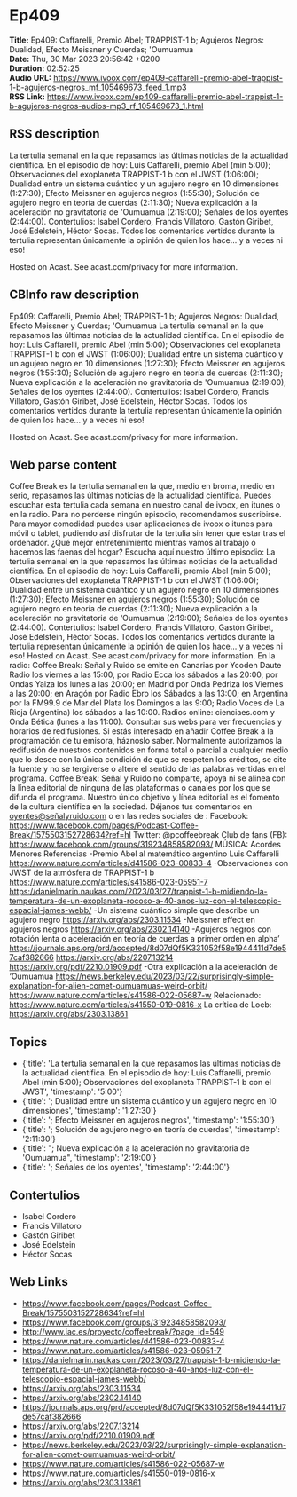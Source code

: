 # Ep409  
**Title:** Ep409: Caffarelli, Premio Abel; TRAPPIST-1 b; Agujeros Negros: Dualidad, Efecto Meissner y Cuerdas; 'Oumuamua  
**Date:** Thu, 30 Mar 2023 20:56:42 +0200  
**Duration:** 02:52:25  
**Audio URL:** https://www.ivoox.com/ep409-caffarelli-premio-abel-trappist-1-b-agujeros-negros_mf_105469673_feed_1.mp3  
**RSS Link:** https://www.ivoox.com/ep409-caffarelli-premio-abel-trappist-1-b-agujeros-negros-audios-mp3_rf_105469673_1.html  

## RSS description
La tertulia semanal en la que repasamos las últimas noticias de la actualidad científica. En el episodio de hoy: Luis Caffarelli, premio Abel (min 5:00); Observaciones del exoplaneta TRAPPIST-1 b con el JWST (1:06:00); Dualidad entre un sistema cuántico y un agujero negro en 10 dimensiones (1:27:30); Efecto Meissner en agujeros negros (1:55:30); Solución de agujero negro en teoría de cuerdas (2:11:30); Nueva explicación a la aceleración no gravitatoria de 'Oumuamua (2:19:00); Señales de los oyentes (2:44:00). Contertulios: Isabel Cordero, Francis Villatoro, Gastón Giribet, José Edelstein, Héctor Socas. Todos los comentarios vertidos durante la tertulia representan únicamente la opinión de quien los hace... y a veces ni eso!

 Hosted on Acast. See acast.com/privacy for more information.

## CBInfo raw description
Ep409: Caffarelli, Premio Abel; TRAPPIST-1 b; Agujeros Negros: Dualidad, Efecto Meissner y Cuerdas; 'Oumuamua
La tertulia semanal en la que repasamos las últimas noticias de la actualidad científica. En el episodio de hoy: Luis Caffarelli, premio Abel (min 5:00); Observaciones del exoplaneta TRAPPIST-1 b con el JWST (1:06:00); Dualidad entre un sistema cuántico y un agujero negro en 10 dimensiones (1:27:30); Efecto Meissner en agujeros negros (1:55:30); Solución de agujero negro en teoría de cuerdas (2:11:30); Nueva explicación a la aceleración no gravitatoria de 'Oumuamua (2:19:00); Señales de los oyentes (2:44:00). Contertulios: Isabel Cordero, Francis Villatoro, Gastón Giribet, José Edelstein, Héctor Socas. Todos los comentarios vertidos durante la tertulia representan únicamente la opinión de quien los hace... y a veces ni eso!



 Hosted on Acast. See acast.com/privacy for more information.




## Web parse content
Coffee Break es la tertulia semanal en la que, medio en broma, medio en serio, repasamos las últimas noticias de la actualidad científica. Puedes escuchar esta tertulia cada semana en nuestro canal de ivoox, en itunes o en la radio. Para no perderse ningún episodio, recomendamos suscribirse. Para mayor comodidad puedes usar aplicaciones de ivoox o itunes para móvil o tablet, pudiendo así disfrutar de la tertulia sin tener que estar tras el ordenador. ¿Qué mejor entretenimiento mientras vamos al trabajo o hacemos las faenas del hogar? Escucha aquí nuestro último episodio: La tertulia semanal en la que repasamos las últimas noticias de la actualidad científica. En el episodio de hoy: Luis Caffarelli, premio Abel (min 5:00); Observaciones del exoplaneta TRAPPIST-1 b con el JWST (1:06:00); Dualidad entre un sistema cuántico y un agujero negro en 10 dimensiones (1:27:30); Efecto Meissner en agujeros negros (1:55:30); Solución de agujero negro en teoría de cuerdas (2:11:30); Nueva explicación a la aceleración no gravitatoria de ‘Oumuamua (2:19:00); Señales de los oyentes (2:44:00). Contertulios: Isabel Cordero, Francis Villatoro, Gastón Giribet, José Edelstein, Héctor Socas. Todos los comentarios vertidos durante la tertulia representan únicamente la opinión de quien los hace… y a veces ni eso! Hosted on Acast. See acast.com/privacy for more information. En la radio: Coffee Break: Señal y Ruido se emite en Canarias por Ycoden Daute Radio los viernes a las 15:00, por Radio Ecca los sábados a las 20:00, por Ondas Yaiza los lunes a las 20:00; en Madrid por Onda Pedriza los Viernes a las 20:00; en Aragón por Radio Ebro los Sábados a las 13:00; en Argentina por la FM99.9 de Mar del Plata los Domingos a las 9:00; Radio Voces de La Rioja (Argentina) los sábados a las 10:00. Radios online: cienciaes.com y Onda Bética (lunes a las 11:00). Consultar sus webs para ver frecuencias y horarios de redifusiones. Si estás interesado en añadir Coffee Break a la programación de tu emisora, háznoslo saber. Normalmente autorizamos la redifusión de nuestros contenidos en forma total o parcial a cualquier medio que lo desee con la única condición de que se respeten los créditos, se cite la fuente y no se tergiverse o altere el sentido de las palabras vertidas en el programa. Coffee Break: Señal y Ruido no comparte, apoya ni se alinea con la línea editorial de ninguna de las plataformas o canales por los que se difunda el programa. Nuestro único objetivo y línea editorial es el fomento de la cultura científica en la sociedad. Déjanos tus comentarios en oyentes@señalyruido.com o en las redes sociales de : Facebook: https://www.facebook.com/pages/Podcast-Coffee-Break/1575503152728634?ref=hl Twitter: @pcoffeebreak Club de fans (FB): https://www.facebook.com/groups/319234858582093/ MÚSICA: Acordes Menores Referencias -Premio Abel al matemático argentino Luis Caffarelli https://www.nature.com/articles/d41586-023-00833-4 -Observaciones con JWST de la atmósfera de TRAPPIST-1 b https://www.nature.com/articles/s41586-023-05951-7 https://danielmarin.naukas.com/2023/03/27/trappist-1-b-midiendo-la-temperatura-de-un-exoplaneta-rocoso-a-40-anos-luz-con-el-telescopio-espacial-james-webb/ -Un sistema cuántico simple que describe un agujero negro https://arxiv.org/abs/2303.11534 -Meissner effect en agujeros negros https://arxiv.org/abs/2302.14140 -Agujeros negros con rotación lenta o aceleración en teoría de cuerdas a primer orden en alpha’ https://journals.aps.org/prd/accepted/8d07dQf5K331052f58e1944411d7de57caf382666 https://arxiv.org/abs/2207.13214 https://arxiv.org/pdf/2210.01909.pdf -Otra explicación a la aceleración de ‘Oumuamua https://news.berkeley.edu/2023/03/22/surprisingly-simple-explanation-for-alien-comet-oumuamuas-weird-orbit/ https://www.nature.com/articles/s41586-022-05687-w Relacionado: https://www.nature.com/articles/s41550-019-0816-x La crítica de Loeb: https://arxiv.org/abs/2303.13861

## Topics
- {'title': 'La tertulia semanal en la que repasamos las últimas noticias de la actualidad científica. En el episodio de hoy: Luis Caffarelli, premio Abel (min 5:00); Observaciones del exoplaneta TRAPPIST-1 b con el JWST', 'timestamp': '5:00'}
- {'title': '; Dualidad entre un sistema cuántico y un agujero negro en 10 dimensiones', 'timestamp': '1:27:30'}
- {'title': '; Efecto Meissner en agujeros negros', 'timestamp': '1:55:30'}
- {'title': '; Solución de agujero negro en teoría de cuerdas', 'timestamp': '2:11:30'}
- {'title': "; Nueva explicación a la aceleración no gravitatoria de 'Oumuamua", 'timestamp': '2:19:00'}
- {'title': '; Señales de los oyentes', 'timestamp': '2:44:00'}
## Contertulios
- Isabel Cordero
- Francis Villatoro
- Gastón Giribet
- José Edelstein
- Héctor Socas
## Web Links
- https://www.facebook.com/pages/Podcast-Coffee-Break/1575503152728634?ref=hl
- https://www.facebook.com/groups/319234858582093/
- http://www.iac.es/proyecto/coffeebreak/?page_id=549
- https://www.nature.com/articles/d41586-023-00833-4
- https://www.nature.com/articles/s41586-023-05951-7
- https://danielmarin.naukas.com/2023/03/27/trappist-1-b-midiendo-la-temperatura-de-un-exoplaneta-rocoso-a-40-anos-luz-con-el-telescopio-espacial-james-webb/
- https://arxiv.org/abs/2303.11534
- https://arxiv.org/abs/2302.14140
- https://journals.aps.org/prd/accepted/8d07dQf5K331052f58e1944411d7de57caf382666
- https://arxiv.org/abs/2207.13214
- https://arxiv.org/pdf/2210.01909.pdf
- https://news.berkeley.edu/2023/03/22/surprisingly-simple-explanation-for-alien-comet-oumuamuas-weird-orbit/
- https://www.nature.com/articles/s41586-022-05687-w
- https://www.nature.com/articles/s41550-019-0816-x
- https://arxiv.org/abs/2303.13861